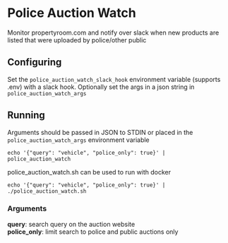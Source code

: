 # Police Auction Watch

Monitor propertyroom.com and notify over slack when new products are listed that were uploaded by police/other public

## Configuring
Set the `police_auction_watch_slack_hook` environment variable (supports .env) with a slack hook. Optionally set the args in a json string in `police_auction_watch_args`

## Running
Arguments should be passed in JSON to STDIN or placed in the `police_auction_watch_args` environment variable

    echo '{"query": "vehicle", "police_only": true}' | police_auction_watch

police_auction_watch.sh can be used to run with docker

    echo '{"query": "vehicle", "police_only": true}' | ./police_auction_watch.sh



### Arguments
**query**: search query on the auction website  
**police_only**: limit search to police and public auctions only
